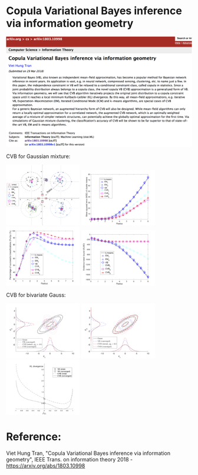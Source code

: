 # Copula Variational Bayes inference via information geometry

  <img src="./intro/arxiv_abstract.png" width="800" />

CVB for Gaussian mixture: 

<p float="left">

  <img src="./CVB for Gaussian mixture/figures/sec6_Cluster_v4.png" width="200" />
  <img src="./CVB for Gaussian mixture/figures/sec6_Cluster_MSE.png" width="200" /> 
  <img src="./CVB for Gaussian mixture/figures/sec6_Cluster_purity.png" width="200" />
  <img src="./CVB for Gaussian mixture/figures/sec6_Cluster_ELBO.png" width="200" /> 
</p>

CVB for bivariate Gauss:

<p float="left">
  <img src="./CVB for bivariate Gauss/Figures/sec6_Gauss_minus.png" width="200" /> 
  <img src="./CVB for bivariate Gauss/Figures/sec6_Gauss_plus.png" width="200" />
  <img src="./CVB for bivariate Gauss/Figures/sec6_Gauss_KLD.png" width="200" />
</p>

# Reference:

Viet Hung Tran, "Copula Variational Bayes inference via information geometry", IEEE Trans. on information theory 2018 - https://arxiv.org/abs/1803.10998
